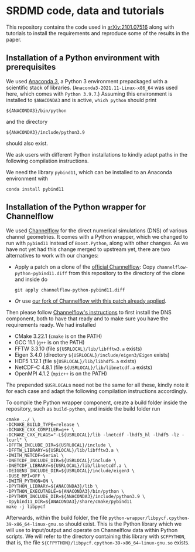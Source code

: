 # SRDMD code, data and tutorials
This repository contains the code used in 
[arXiv:2101.07516](https://arxiv.org/abs/2101.07516) along with tutorials to 
install the requirements and reproduce some of the results in the paper.

## Installation of a Python environment with prerequisites
We used
[Anaconda 3](https://www.anaconda.com/products/individual),
a Python 3 environment prepackaged with a scientific stack of libraries.
(`Anaconda3-2021.11-Linux-x86_64` was used here, which comes with `Python 3.9.7`.)
Assuming this environment is installed to `$ANACONDA3` and is active, 
`which python` should print
```
${ANACONDA3}/bin/python
```
and the directory
```
${ANACONDA3}/include/python3.9
```
should also exist.

We ask users with different Python installations to kindly adapt paths
in the following compilation instructions.

We need the library `pybind11`, which can be installed to an Anaconda environment with
```
conda install pybind11
```

## Installation of the Python wrapper for Channelflow
We used [Channelflow](https://github.com/epfl-ecps/channelflow) for the
direct numerical simulations (DNS) of various channel geometries.
It comes with a Python wrapper, which we changed to run with `pybind11`
instead of `Boost.Python`, along with other changes.
As we have not yet had this change merged to upstream yet, there are two
alternatives to work with our changes:

- Apply a patch on a clone of the [official Channelflow](https://github.com/epfl-ecps/channelflow): Copy 
  `channelflow-python-pybind11.diff` from this repository to the directory of the
  clone and inside do
  ```
  git apply channelflow-python-pybind11.diff
  ```
- *Or* use 
  [our fork of Channelflow with this patch already applied](https://github.com/gokhanyalniz/channelflow).

Then please follow [Channelflow's instructions](https://github.com/epfl-ecps/channelflow/blob/master/INSTALL.md) to first install the DNS component, both
to have that ready and to make sure you have the requirements ready.
We had installed
- CMake 3.22.1 (`cmake` is on the PATH)
- GCC 11.1 (`g++` is on the PATH)
- FFTW 3.3.10 (file `${USRLOCAL}/lib/libfftw3.a` exists)
- Eigen 3.4.0 (directory `${USRLOCAL}/include/eigen3/Eigen` exists)
- HDF5 1.12.1 (file `${USRLOCAL}/lib/libhdf5.a` exists)
- NetCDF-C 4.8.1 (file `${USRLOCAL}/lib/libnetcdf.a` exists)
- OpenMPI 4.1.2 (`mpic++` is on the PATH)

The prepended `$USRLOCAL`s need not be the same for all these,
kindly note it for each case and adapt the following compilation instructions
accordingly.

To compile the Python wrapper component, create a build folder inside the repository, such as `build-python`, and inside the build folder run
```
cmake ../ \
-DCMAKE_BUILD_TYPE=release \
-DCMAKE_CXX_COMPILER=g++ \
-DCMAKE_CXX_FLAGS="-L${USRLOCAL}/lib -lnetcdf -lhdf5_hl -lhdf5 -lz -lcurl" \
-DFFTW_INCLUDE_DIR=${USRLOCAL}/include \
-DFFTW_LIBRARY=${USRLOCAL}/lib/libfftw3.a \
-DWITH_NETCDF=Serial \
-DNETCDF_INCLUDE_DIR=${USRLOCAL}/include \
-DNETCDF_LIBRARY=${USRLOCAL}/lib/libnetcdf.a \
-DEIGEN3_INCLUDE_DIR=${USRLOCAL}/include/eigen3 \
-DUSE_MPI=OFF \
-DWITH_PYTHON=ON \
-DPYTHON_LIBRARY=${ANACONDA3}/lib \
-DPYTHON_EXECUTABLE=${ANACONDA3}/bin/python \
-DPYTHON_INCLUDE_DIR=${ANACONDA3}/include/python3.9 \
-Dpybind11_DIR=${ANACONDA3}/share/cmake/pybind11
make -j libpycf
```
Afterwards, within the build folder, the file `python-wrapper/libpycf.cpython-39-x86_64-linux-gnu.so` should exist.
This is the Python library which we will use to input/output and operate
on Channelflow data within Python scripts.
We will refer to the directory containing this library with `$CFPYTHON`,
that is,
the file `${CFPYTHON}/libpycf.cpython-39-x86_64-linux-gnu.so` exists.